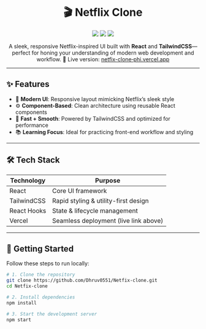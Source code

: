 <h1 align="center">🎬 Netflix Clone</h1>

<p align="center">
  <img src="https://img.shields.io/badge/React-20232A?style=for-the-badge&logo=react&logoColor=61DAFB"/>
  <img src="https://img.shields.io/badge/TailwindCSS-38B2AC?style=for-the-badge&logo=tailwind-css&logoColor=white"/>
  <img src="https://img.shields.io/badge/Hosted-Vercel-black?style=for-the-badge&logo=vercel"/>
</p>

<p align="center">
  A sleek, responsive Netflix-inspired UI built with <strong>React</strong> and <strong>TailwindCSS</strong>—perfect for honing your understanding of modern web development and workflow.  
  🔗 Live version: <a href="https://netfix-clone-phi.vercel.app" target="_blank">netfix-clone‑phi.vercel.app</a>
</p>

---

## ✨ Features

- 🎯 **Modern UI**: Responsive layout mimicking Netflix’s sleek style
- ⚙️ **Component-Based**: Clean architecture using reusable React components
- 💨 **Fast + Smooth**: Powered by TailwindCSS and optimized for performance
- 📚 **Learning Focus**: Ideal for practicing front-end workflow and styling

---

## 🛠 Tech Stack

| Technology  | Purpose                               |
| ----------- | ------------------------------------- |
| React       | Core UI framework                     |
| TailwindCSS | Rapid styling & utility-first design  |
| React Hooks | State & lifecycle management          |
| Vercel      | Seamless deployment (live link above) |

---

## 🚀 Getting Started

Follow these steps to run locally:

```bash
# 1. Clone the repository
git clone https://github.com/Dhruv0551/Netfix-clone.git
cd Netfix-clone

# 2. Install dependencies
npm install

# 3. Start the development server
npm start
```
